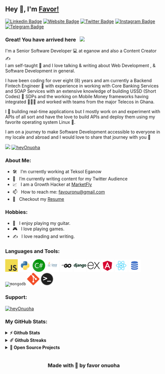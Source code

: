 ## Hey 👋, I'm [Favor!](https://github.com/heyOnuoha/)

[![Linkedin Badge](https://img.shields.io/badge/-LinkedIn-0e76a8?style=flat-square&logo=Linkedin&logoColor=white)](https://www.linkedin.com/in/favour-onuoha-882bb316b)
[![Website Badge](https://img.shields.io/badge/Website-3b5998?style=flat-square&logo=google-chrome&logoColor=white)](https://heyonuoha.live/)
[![Twitter Badge](https://img.shields.io/badge/-Twitter-00acee?style=flat-square&logo=Twitter&logoColor=white)](https://twitter.com/heyOnuoha)
[![Instagram Badge](https://img.shields.io/badge/-Instagram-e4405f?style=flat-square&logo=Instagram&logoColor=white)](https://www.instagram.com/heyonuoha)
[![Telegram Badge](https://img.shields.io/badge/-Telegram-0088cc?style=flat-square&logo=Telegram&logoColor=white)](https://t.me/heyOnuoha)
<!-- 
<img align="right" height="420"  alt="" src="https://github.com/heyOnuoha/heyOnuoha/blob/main/images/banner2.png" />

<br />
 -->
### Great! You have arrived here &nbsp; ![](https://visitor-badge.glitch.me/badge?page_id=heyOnuoha.heyOnuoha&style=flat-square&color=0088cc)

I'm a Senior Software Developer 💻 at eganow and also a Content Creator ✍️ <br />
I am self-taught 🚀 and I love talking & writing about Web Development , & Software Development in general.

I have been coding for over eight (8) years and am currently a Backend Fintech Engineer 💸 with experience in working with Core Banking Services and SOAP Services with an extensive knowledge of building USSD (Short Codes) 📱 SDPs and the working on Mobile Money frameworks having integrated 👨🏻‍💻 and worked with teams from the major Telecos in Ghana.

I 💛 building real-time applications but I mostly work on and experiment with APIs of all sort and have the love to build APIs and deploy them using my favorite operating system Linux 👾.

I am on a journey to make Software Development accessible to everyone in my locale and abroad and I would love to share that journey with you 💛


[![](https://gitwar.herokuapp.com/badge?username=heyOnuoha&label=Gitwar%20Profile%20Score&style=for-the-badge&color=0088cc)](https://gitwar.herokuapp.com/) <a href="https://twitter.com/heyOnuoha" target="blank"><img src="https://img.shields.io/twitter/follow/heyOnuoha?logo=twitter&style=for-the-badge" alt="heyOnuoha" /></a>

### About Me:

- 🛠 &nbsp; I’m currently working at Teksol Eganow
- 🚀 &nbsp; I’m currently writing content for my Twitter Audience
- 📈 &nbsp; I am a Growth Hacker at [MarketFly](https://marketfly.io)
- 📫 &nbsp; How to reach me: favouronu@gmail.com
- 📝 &nbsp; Checkout my [Resume](https://github.com/heyOnuoha/heyOnuoha/blob/master/resume.pdf)

### Hobbies:

- 🎸 &nbsp; I enjoy playing my guitar.
- 🎮 &nbsp; I love playing games.
- ✍️ &nbsp; I love reading and writing.

### Languages and Tools:

<code><img height="40" src="https://raw.githubusercontent.com/github/explore/80688e429a7d4ef2fca1e82350fe8e3517d3494d/topics/javascript/javascript.png" alt="javascript"></code>
<code><img height="40" src="https://raw.githubusercontent.com/github/explore/80688e429a7d4ef2fca1e82350fe8e3517d3494d/topics/python/python.png" alt="python"></code>
<code><img height="40" src="https://raw.githubusercontent.com/github/explore/80688e429a7d4ef2fca1e82350fe8e3517d3494d/topics/csharp/csharp.png" alt="csharp"></code>
<code><img height="40" src="https://raw.githubusercontent.com/github/explore/80688e429a7d4ef2fca1e82350fe8e3517d3494d/topics/java/java.png" alt="java"></code>
<code><img height="40" src="https://raw.githubusercontent.com/github/explore/80688e429a7d4ef2fca1e82350fe8e3517d3494d/topics/go/go.png" alt="go"></code>
<code><img height="40" src="https://raw.githubusercontent.com/github/explore/80688e429a7d4ef2fca1e82350fe8e3517d3494d/topics/django/django.png" alt="django"></code>
<code><img height="40" src="https://raw.githubusercontent.com/devicons/devicon/master/icons/express/express-original.svg" alt="expressjs"></code>
<code><img height="40" src="https://raw.githubusercontent.com/github/explore/80688e429a7d4ef2fca1e82350fe8e3517d3494d/topics/angular/angular.png" alt="angular"></code>
<code><img height="40" src="https://raw.githubusercontent.com/github/explore/80688e429a7d4ef2fca1e82350fe8e3517d3494d/topics/react/react.png" alt="react"></code>
<code><img height="40" src="https://raw.githubusercontent.com/github/explore/80688e429a7d4ef2fca1e82350fe8e3517d3494d/topics/sql/sql.png" alt="sql"></code>
<code><img height="40" src="https://encrypted-tbn0.gstatic.com/images?q=tbn%3AANd9GcSTTzPAw-55ssm1Im594xYZ9eRQu2JylrkYLg&usqp=CAU" alt="mongodb"></code>
<code><img height="40" src="https://raw.githubusercontent.com/devicons/devicon/master/icons/git/git-original.svg" alt="git"></code>
<code><img height="40" src="https://raw.githubusercontent.com/github/explore/80688e429a7d4ef2fca1e82350fe8e3517d3494d/topics/terminal/terminal.png" alt="terminal"></code>

<!--
<code><img height="25" src="https://raw.githubusercontent.com/github/explore/80688e429a7d4ef2fca1e82350fe8e3517d3494d/topics/sass/sass.png" alt="sass"></code>
-->

### Support:

<a href="https://www.buymeacoffee.com/heyOnuoha"> <img align="center" src="https://cdn.buymeacoffee.com/buttons/v2/default-yellow.png" height="50" width="210" alt="heyOnuoha" /></a>

### My GitHub Stats:

<details>	
  <summary><b>⚡ Github Stats</b></summary>

  <br />
  <img height="180em" src="https://github-readme-stats.vercel.app/api?username=heyOnuoha&show_icons=true&hide_border=true&&count_private=true&include_all_commits=true" />
  <img height="180em" src="https://github-readme-stats.vercel.app/api/top-langs/?username=heyOnuoha&exclude_repo=KNN-Image-Classification&show_icons=true&hide_border=true&layout=compact&langs_count=8"/>
</details>

<details>	
  <summary><b>☄️ Github Streaks</b></summary>

  <br />
  <img height="180em" src="https://github-readme-streak-stats.herokuapp.com/?user=heyOnuoha&hide_border=true" />
</details>

<details>
  <summary><b>🚀 Open Source Projects</b></summary>

  <br />
  <table>
    <thead align="center">
      <tr border: none;>
        <td><b>💻 Projects</b></td>
        <td><b>🌟 Stars</b></td>
        <td><b>🍴 Forks</b></td>
        <td><b>🐛 Issues</b></td>
        <td><b>🔔 Pull Requests</b></td>
        <td><b>👨‍💻 Language</b></td>
      </tr>
    </thead>
    <tbody>
      <tr>
	<td><a href="https://github.com/heyOnuoha/heyOnuoha"><b>🤓 heyOnuoha</b></a></td>
        <td><img alt="Stars" src="https://img.shields.io/github/stars/heyOnuoha/heyOnuoha?style=flat-square&labelColor=343b41"/></td>
        <td><img alt="Forks" src="https://img.shields.io/github/forks/heyOnuoha/heyOnuoha?style=flat-square&labelColor=343b41"/></td>
        <td><img alt="Issues" src="https://img.shields.io/github/issues/heyOnuoha/heyOnuoha?style=flat-square"/></td>
        <td><img alt="Pull Requests" src="https://img.shields.io/github/issues-pr/heyOnuoha/heyOnuoha?style=flat-square"/></td>
        <td><img alt="Language" src="https://img.shields.io/badge/markdown-100%25-blue?style=flat-square"/></td> 
      </tr>
    </tbody>
  </table>
  <br />
</details>

#

<div align="center">

### Made with 💛 by favor onuoha

</div>
